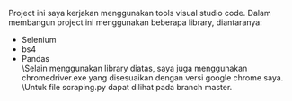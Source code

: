 Project ini saya kerjakan menggunakan tools visual studio code.
Dalam membangun project ini menggunakan beberapa library, diantaranya:
* Selenium
* bs4
* Pandas\
\Selain menggunakan library diatas, saya juga menggunakan chromedriver.exe yang disesuaikan dengan versi google chrome saya.
\Untuk file scraping.py dapat dilihat pada branch master.
